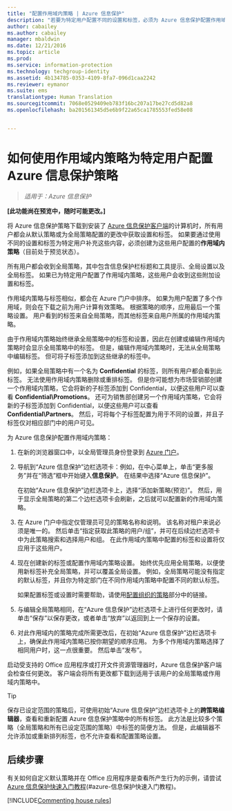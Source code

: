 ```yaml
---
title: "配置作用域内策略 | Azure 信息保护"
description: "若要为特定用户配置不同的设置和标签，必须为 Azure 信息保护配置作用域内策略。"
author: cabailey
ms.author: cabailey
manager: mbaldwin
ms.date: 12/21/2016
ms.topic: article
ms.prod: 
ms.service: information-protection
ms.technology: techgroup-identity
ms.assetid: 4b134785-0353-4109-8fa7-096d1caa2242
ms.reviewer: eymanor
ms.suite: ems
translationtype: Human Translation
ms.sourcegitcommit: 7068e0529409eb783f16bc207a17be27cd5d82a8
ms.openlocfilehash: ba201561345d5e6b9f22a65ca1785553fed58e08


---
```


# <a name="how-to-configure-the-azure-information-protection-policy-for-specific-users-by-using-scoped-policies"></a>如何使用作用域内策略为特定用户配置 Azure 信息保护策略

>*适用于：Azure 信息保护*

**[此功能尚在预览中，随时可能更改。]**

将 Azure 信息保护策略下载到安装了 [Azure 信息保护客户端](https://www.microsoft.com/en-us/download/details.aspx?id=53018)的计算机时，所有用户都会从默认策略或为全局策略配置的更改中获取设置和标签。 如果要通过使用不同的设置和标签为特定用户补充这些内容，必须创建为这些用户配置的**作用域内策略**（目前处于预览状态）。

所有用户都会收到全局策略，其中包含信息保护栏标题和工具提示、全局设置以及全局标签。 如果已为特定用户配置了作用域内策略，这些用户会收到这些附加设置和标签。 

作用域内策略与标签相似，都会在 Azure 门户中排序。 如果为用户配置了多个作用域，则会在下载之前为用户计算有效策略。 根据策略的顺序，应用最后一个策略设置。 用户看到的标签来自全局策略，而其他标签来自用户所属的作用域内策略。 

由于作用域内策略始终继承全局策略中的标签和设置，因此在创建或编辑作用域内策略时会显示全局策略中的标签。 但是，编辑作用域内策略时，无法从全局策略中编辑标签。 但可将子标签添加到这些继承的标签中。

例如，如果全局策略中有一个名为 **Confidential** 的标签，则所有用户都会看到此标签。 无法使用作用域内策略删除或重排标签。 但是你可能想为市场营销部创建一个作用域内策略，它会将新的子标签添加到 Confidential，以便这些用户可以查看 **Confidential\Promotions**。 还可为销售部创建另一个作用域内策略，它会将新的子标签添加到 Confidential，以便这些用户可以查看 **Confidential\Partners**。 然后，可将每个子标签配置为用于不同的设置，并且子标签仅对相应部门中的用户可见。


为 Azure 信息保护配置作用域内策略：

1. 在新的浏览器窗口中，以全局管理员身份登录到 [Azure 门户](https://portal.azure.com)。

2. 导航到“Azure 信息保护”边栏选项卡：例如，在中心菜单上，单击“更多服务”并在“筛选”框中开始键入**信息保护**。 在结果中选择“Azure 信息保护”。 

    在初始“Azure 信息保护”边栏选项卡上，选择“添加新策略(预览)”。 然后，用于显示全局策略的第二个边栏选项卡会刷新，之后就可以配置新的作用域内策略。

3. 在 Azure 门户中指定仅管理员可见的策略名称和说明。 该名称对租户来说必须是唯一的。 然后单击“指定获取此策略的用户/组”，并可在后续边栏选项卡中为此策略搜索和选择用户和组。 在此作用域内策略中配置的标签和设置将仅应用于这些用户。 

4. 现在创建新的标签或配置作用域内策略设置。 始终优先应用全局策略，以便使用新标签补充全局策略，并可以覆盖全局设置。 例如，全局策略可能没有指定的默认标签，并且你为特定部门在不同作用域内策略中配置不同的默认标签。

    如果配置标签或设置时需要帮助，请使用[配置组织的策略](configure-policy.md#configuring-your-organizations-policy)部分中的链接。

5. 与编辑全局策略相同，在“Azure 信息保护”边栏选项卡上进行任何更改时，请单击“保存”以保存更改，或者单击“放弃”以返回到上一个保存的设置。 

6. 对此作用域内的策略完成所需更改后，在初始“Azure 信息保护”边栏选项卡上，确保此作用域内策略已按你期望的顺序应用。 为多个作用域内策略选择了相同用户时，这一点很重要。 然后单击“发布”。 

启动受支持的 Office 应用程序或打开文件资源管理器时，Azure 信息保护客户端会检查任何更改。 客户端会将所有更改都下载到适用于该用户的全局策略或作用域内策略中。

> [!TIP]
> 保存已设定范围的策略后，可使用初始“Azure 信息保护”边栏选项卡上的**跨策略编辑器**，查看和重新配置 Azure 信息保护策略中的所有标签。 此方法是比较多个策略（全局策略和所有已设定范围的策略）中标签的简便方法。 但是，此编辑器不允许添加或重新排列标签，也不允许查看和配置策略设置。

## <a name="next-steps"></a>后续步骤

有关如何自定义默认策略并在 Office 应用程序是查看所产生行为的示例，请尝试 [Azure 信息保护快速入门教程](../get-started/infoprotect-quick-start-tutorial.md)(#azure-信息保护快速入门教程)。

[!INCLUDE[Commenting house rules](../includes/houserules.md)]



<!--HONumber=Jan17_HO4-->


